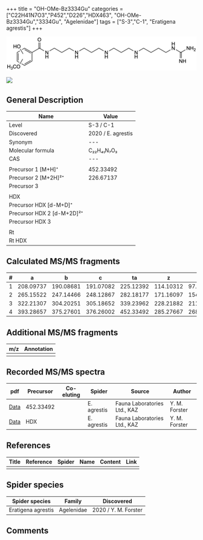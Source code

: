 +++
title = "OH-OMe-Bz3334Gu"
categories = ["C22H41N7O3","P452","D226","HDX463",
"OH-OMe-Bz3334Gu","3334Gu",
"Agelenidae"]
tags = ["S-3","C-1",
"Eratigena agrestis"]
+++

![](/img/OH-OMe-Bz3334Gu.png)

![](/img_MSMS/452_OH-OMe-Bz3334Gu_Ea.png?classes=border)

## General Description

| Name                       | Value              |
|----------------------------|--------------------|
| Level                      | S-3 / C-1          |
| Discovered                 | 2020 / E. agrestis |
| Synonym                    | ---                |
| Molecular formula          | C₂₂H₄₁N₇O₃                   |
| CAS                        | ---                |
|                            |                    |
| Precursor 1 [M+H]⁺         | 452.33492                   |
| Precursor 2 [M+2H]²⁺       | 226.67137                   |
| Precursor 3                |                    |
|                            |                    |
| HDX                        |                    |
| Precursor HDX   [d-M+D]⁺   |                    |
| Precursor HDX 2 [d-M+2D]²⁺ |                    |
| Precursor HDX 3            |                    |
|                            |                    |
| Rt                         |                    |
| Rt HDX                     |                    |

## Calculated MS/MS fragments

| # | a         | b         | c         | ta        | z         | y         | tz        |
|---|-----------|-----------|-----------|-----------|-----------|-----------|-----------|
| 1 | 208.09737 | 190.08681 | 191.07082 | 225.12392 | 114.10312 | 97.07657 | 131.12967 |
| 2 | 265.15522 | 247.14466 | 248.12867 | 282.18177 | 171.16097 | 154.13442 | 188.18752 |
| 3 | 322.21307 | 304.20251 | 305.18652 | 339.23962 | 228.21882 | 211.19227 | 245.24537 |
| 4 | 393.28657 | 375.27601 | 376.26002 | 452.33492 | 285.27667 | 268.25012 | 302.30322 |

## Additional MS/MS fragments

| m/z | Annotation |
|-----|------------|
|     |            |

## Recorded MS/MS spectra

| pdf                                             | Precursor | Co-eluting | Spider      | Source                       | Author        |
|-------------------------------------------------|-----------|------------|-------------|------------------------------|---------------|
| [Data](/pdf/E-agrestis/452_OH-OMe-Bz3334Gu_Ea.pdf)   | 452.33492 |            | E. agrestis | Fauna Laboratories Ltd., KAZ | Y. M. Forster |
| [Data](/pdf/E-agrestis/452_OH-OMe-Bz3334Gu_Ea_HDX.pdf)   | HDX |            | E. agrestis | Fauna Laboratories Ltd., KAZ | Y. M. Forster |


## References

| Title | Reference | Spider | Name | Content | Link |
|-------|-----------|--------|------|---------|------|
|       |           |        |      |         |      |

## Spider species

| Spider species     | Family     | Discovered           |
|--------------------|------------|----------------------|
| Eratigena agrestis | Agelenidae | 2020 / Y. M. Forster |

## Comments